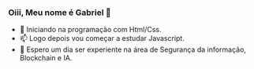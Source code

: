 ### Oiii, Meu nome é Gabriel 👋
- 🌱 Iniciando na programação com Html/Css.
- 📫 Logo depois vou começar a estudar Javascript.
- 🔭 Espero um dia ser experiente na área de Segurança da informação, Blockchain e IA.
<!--
**Halowemwn/halowemwn** is a ✨ _special_ ✨ repository because its `README.md` (this file) appears on your GitHub profile.

Here are some ideas to get you started:

- 🔭 I’m currently working on ...
- 🌱 I’m currently learning ...
- 👯 I’m looking to collaborate on ...
- 🤔 I’m looking for help with ...
- 💬 Ask me about ...
- 📫 How to reach me: ...
- 😄 Pronouns: ...
- ⚡ Fun fact: ...
-->
